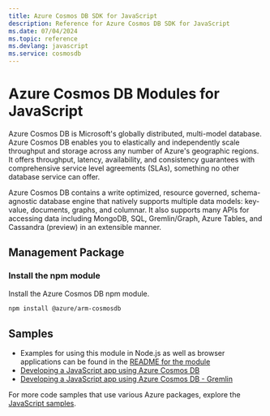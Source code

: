 ```yaml
---
title: Azure Cosmos DB SDK for JavaScript
description: Reference for Azure Cosmos DB SDK for JavaScript
ms.date: 07/04/2024
ms.topic: reference
ms.devlang: javascript
ms.service: cosmosdb
---
```

# Azure Cosmos DB Modules for JavaScript

Azure Cosmos DB is Microsoft's globally distributed, multi-model database. Azure Cosmos DB enables you to elastically and independently scale throughput and storage across any number of Azure's geographic regions. It offers throughput, latency, availability, and consistency guarantees with comprehensive service level agreements (SLAs), something no other database service can offer.

Azure Cosmos DB contains a write optimized, resource governed, schema-agnostic database engine that natively supports multiple data models: key-value, documents, graphs, and columnar. It also supports many APIs for accessing data including MongoDB, SQL, Gremlin/Graph, Azure Tables, and Cassandra (preview) in an extensible manner.

## Management Package

### Install the npm module 

Install the Azure Cosmos DB npm module.

```bash
npm install @azure/arm-cosmosdb
```

## Samples

* Examples for using this module in Node.js as well as browser applications can be found in the [README for the module](https://www.npmjs.com/package/@azure/arm-cosmosdb)
* [Developing a JavaScript app using Azure Cosmos DB](https://docs.microsoft.com/samples/azure-samples/azure-cosmos-db-sql-api-nodejs-getting-started/azure-cosmos-db-sql-api-nodejs-getting-started/)
* [Developing a JavaScript app using Azure Cosmos DB - Gremlin](https://azure.microsoft.com/resources/samples/azure-cosmos-db-graph-nodejs-getting-started/)

For more code samples that use various Azure packages, explore the [JavaScript samples](https://docs.microsoft.com/samples/browse/?languages=javascript).